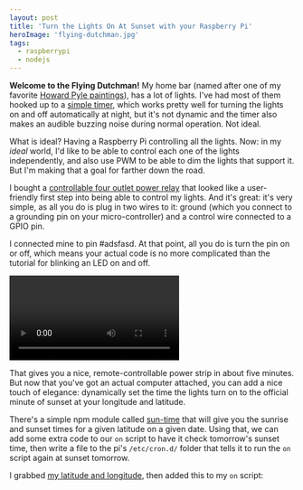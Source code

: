 ```yaml
---
layout: post
title: 'Turn the Lights On At Sunset with your Raspberry Pi'
heroImage: 'flying-dutchman.jpg'
tags:
  - raspberrypi
  - nodejs
---
```


**Welcome to the Flying Dutchman!** My home bar (named after one of my favorite [Howard Pyle paintings](https://artsandculture.google.com/asset/the-flying-dutchman/cAGR51Ee00R71A)), has a lot of lights. I've had most of them hooked up to a [simple timer](https://www.amazon.com/Intermatic-TN311-Indoor-Decorations-Grounded/dp/B005MMSTNG/), which works pretty well for turning the lights on and off automatically at night, but it's not dynamic and the timer also makes an audible buzzing noise during normal operation. Not ideal.

What is ideal? Having a Raspberry Pi controlling all the lights. Now: in my _ideal_ world, I'd like to be able to control each one of the lights independently, and also use PWM to be able to dim the lights that support it. But I'm making that a goal for farther down the road.

I bought a [controllable four outlet power relay](https://www.adafruit.com/product/2935) that looked like a user-friendly first step into being able to control my lights. And it's great: it's very simple, as all you do is plug in two wires to it: ground (which you connect to a grounding pin on your micro-controller) and a control wire connected to a GPIO pin.

I connected mine to pin #adsfasd. At that point, all you do is turn the pin on or off, which means your actual code is no more complicated than the tutorial for blinking an LED on and off.

<video controls src="/files/fd-remote-on-off.mov" class="l-large"></video>

That gives you a nice, remote-controllable power strip in about five minutes. But now that you've got an actual computer attached, you can add a nice touch of elegance: dynamically set the time the lights turn on to the official minute of sunset at your longitude and latitude.

There's a simple npm module called [sun-time](https://www.npmjs.com/package/sun-time) that will give you the sunrise and sunset times for a given latitude on a given date. Using that, we can add some extra code to our `on` script to have it check tomorrow's sunset time, then write a file to the pi's `/etc/cron.d/` folder that tells it to run the `on` script again at sunset tomorrow.

I grabbed [my latitude and longitude](https://www.latlong.net/), then added this to my `on` script:
